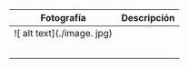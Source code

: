 | Fotografía | Descripción | 
|:----------:|:-----------:|
| ![ alt text](./image. jpg) |             |
|            |             |
|            |             |
|            |             |
|            |             |
|            |             |

